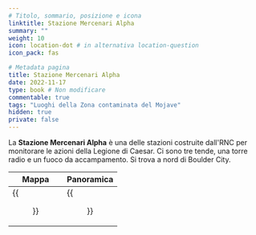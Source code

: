 ```yaml
---
# Titolo, sommario, posizione e icona
linktitle: Stazione Mercenari Alpha
summary: ""
weight: 10
icon: location-dot # in alternativa location-question
icon_pack: fas

# Metadata pagina
title: Stazione Mercenari Alpha
date: 2022-11-17
type: book # Non modificare
commentable: true
tags: "Luoghi della Zona contaminata del Mojave"
hidden: true
private: false
---
```


<div class="fnv">

La **Stazione Mercenari Alpha** è una delle stazioni costruite dall'RNC per monitorare le azioni della Legione di Caesar. Ci sono tre tende, una torre radio e un fuoco da accampamento. Si trova a nord di Boulder City.

| Mappa                              | Panoramica                     |     
| ---------------------------------- | ------------------------------ | 
| {{<figure src="fnv/Ranger_Station_Alpha_loc.webp">}} | {{<figure src="fnv/Ranger_Station_Alpha.webp">}} |     

</div>

